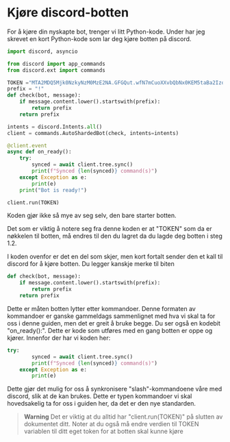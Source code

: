 # Kjøre discord-botten

For å kjøre din nyskapte bot, trenger vi litt Python-kode.
Under har jeg skrevet en kort Python-kode som lar deg kjøre botten på discord.

```py
import discord, asyncio

from discord import app_commands
from discord.ext import commands

TOKEN ="MTA2MDQ5Mjk0NzkyNzM0MzE2NA.GFGQut.wfN7mCuoXXvbQbNx0KEM5taBa2IzoC4SO76glo"
prefix = "!"
def check(bot, message):
    if message.content.lower().startswith(prefix):
        return prefix
    return prefix

intents = discord.Intents.all()
client = commands.AutoShardedBot(check, intents=intents)

@client.event
async def on_ready():
    try:
        synced = await client.tree.sync()
        print(f"Synced {len(synced)} command(s)")
    except Exception as e:
        print(e)
    print("Bot is ready!")

client.run(TOKEN)
```
Koden gjør ikke så mye av seg selv, den bare starter botten.

Det som er viktig å notere seg fra denne koden er at "TOKEN" som da er nøkkelen til botten, må endres til den du lagret da du lagde deg botten i steg 1.2.

I koden ovenfor er det en del som skjer, men kort fortalt sender den et kall til discord for å kjøre botten. Du legger kanskje merke til biten 
```py
def check(bot, message):
    if message.content.lower().startswith(prefix):
        return prefix
    return prefix
```
Dette er måten botten lytter etter kommandoer. Denne formaten av kommandoer er ganske gammeldags sammenlignet med hva vi skal ta for oss i denne guiden, men det er greit å bruke begge.
Du ser også en kodebit "on_ready():". Dette er kode som utføres med en gang botten er oppe og kjører. Innenfor der har vi koden her:
```py
try:
        synced = await client.tree.sync()
        print(f"Synced {len(synced)} command(s)")
    except Exception as e:
        print(e)
```
Dette gjør det mulig for oss å synkronisere "slash"-kommandoene våre med discord, slik at de kan brukes. Dette er typen kommandoer vi skal hovedsakelig ta for oss i guiden her, da det er den nye standarden.

> **Warning** 
> Det er viktig at du alltid har "client.run(TOKEN)" på slutten av dokumentet ditt.
> Noter at du også må endre verdien til TOKEN variablen til ditt eget token for at botten skal kunne kjøre
